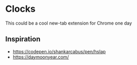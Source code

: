 # Clocks

This could be a cool new-tab extension for Chrome one day

## Inspiration

- https://codepen.io/shankarcabus/pen/hsIap
- https://daymoonyear.com/
